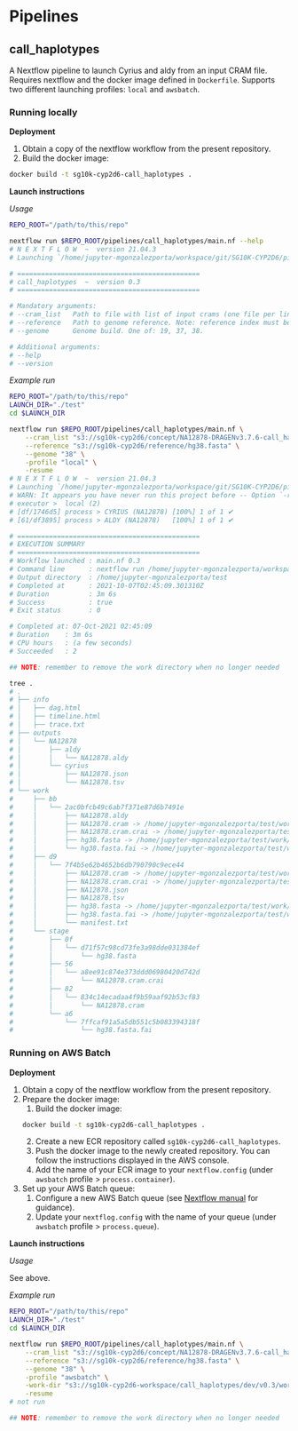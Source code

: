 # Pipelines

## call_haplotypes

A Nextflow pipeline to launch Cyrius and aldy from an input CRAM file. Requires nextflow and the docker image defined in `Dockerfile`. Supports two different launching profiles: `local` and `awsbatch`.

### Running locally

**Deployment**

1. Obtain a copy of the nextflow workflow from the present repository.
2. Build the docker image:

```bash
docker build -t sg10k-cyp2d6-call_haplotypes .
```

**Launch instructions**

*Usage*

```bash
REPO_ROOT="/path/to/this/repo"

nextflow run $REPO_ROOT/pipelines/call_haplotypes/main.nf --help
# N E X T F L O W  ~  version 21.04.3
# Launching `/home/jupyter-mgonzalezporta/workspace/git/SG10K-CYP2D6/pipelines/call_haplotypes/main.nf` [awesome_bernard] - revision: 21f1d56b36

# ==============================================
# call_haplotypes  ~  version 0.3
# ==============================================

# Mandatory arguments:
# --cram_list   Path to file with list of input crams (one file per line). Note: cram index must be available as <cram>.crai.
# --reference   Path to genome reference. Note: reference index must be available as <fasta>.fai or <fa>.fai.
# --genome      Genome build. One of: 19, 37, 38.

# Additional arguments:
# --help
# --version
```

*Example run*

```bash
REPO_ROOT="/path/to/this/repo"
LAUNCH_DIR="./test"
cd $LAUNCH_DIR

nextflow run $REPO_ROOT/pipelines/call_haplotypes/main.nf \
    --cram_list "s3://sg10k-cyp2d6/concept/NA12878-DRAGENv3.7.6-call_haplotypes/v0.3/input_crams.txt" \
    --reference "s3://sg10k-cyp2d6/reference/hg38.fasta" \
    --genome "38" \
    -profile "local" \
    -resume
# N E X T F L O W  ~  version 21.04.3
# Launching `/home/jupyter-mgonzalezporta/workspace/git/SG10K-CYP2D6/pipelines/call_haplotypes/main.nf` [soggy_gutenberg] - revision: 21f1d56b36
# WARN: It appears you have never run this project before -- Option `-resume` is ignored
# executor >  local (2)
# [df/1746d5] process > CYRIUS (NA12878) [100%] 1 of 1 ✔
# [61/df3895] process > ALDY (NA12878)   [100%] 1 of 1 ✔

# ==============================================
# EXECUTION SUMMARY
# ==============================================
# Workflow launched : main.nf 0.3
# Command line      : nextflow run /home/jupyter-mgonzalezporta/workspace/git/SG10K-CYP2D6/pipelines/call_haplotypes/main.nf --cram_list 's3://sg10k-cyp2d6/concept/NA12878-DRAGENv3.7.6-call_haplotypes/v0.3/input_crams.txt' --reference 's3://sg10k-cyp2d6/reference/hg38.fasta' --genome 38 -profile local -resume
# Output directory  : /home/jupyter-mgonzalezporta/test
# Completed at      : 2021-10-07T02:45:09.301310Z
# Duration          : 3m 6s
# Success           : true
# Exit status       : 0

# Completed at: 07-Oct-2021 02:45:09
# Duration    : 3m 6s
# CPU hours   : (a few seconds)
# Succeeded   : 2

## NOTE: remember to remove the work directory when no longer needed

tree .
# .
# ├── info
# │   ├── dag.html
# │   ├── timeline.html
# │   ├── trace.txt
# ├── outputs
# │   └── NA12878
# │       ├── aldy
# │       │   └── NA12878.aldy
# │       └── cyrius
# │           ├── NA12878.json
# │           └── NA12878.tsv
# └── work
#     ├── bb
#     │   └── 2ac0bfcb49c6ab7f371e87d6b7491e
#     │       ├── NA12878.aldy
#     │       ├── NA12878.cram -> /home/jupyter-mgonzalezporta/test/work/stage/82/834c14ecadaa4f9b59aaf92b53cf83/NA12878.cram
#     │       ├── NA12878.cram.crai -> /home/jupyter-mgonzalezporta/test/work/stage/56/a8ee91c874e373ddd06980420d742d/NA12878.cram.crai
#     │       ├── hg38.fasta -> /home/jupyter-mgonzalezporta/test/work/stage/0f/d71f57c98cd73fe3a98dde031384ef/hg38.fasta
#     │       └── hg38.fasta.fai -> /home/jupyter-mgonzalezporta/test/work/stage/a6/7ffcaf91a5a5db551c5b083394318f/hg38.fasta.fai
#     ├── d9
#     │   └── 7f4b5e62b4652b6db790790c9ece44
#     │       ├── NA12878.cram -> /home/jupyter-mgonzalezporta/test/work/stage/82/834c14ecadaa4f9b59aaf92b53cf83/NA12878.cram
#     │       ├── NA12878.cram.crai -> /home/jupyter-mgonzalezporta/test/work/stage/56/a8ee91c874e373ddd06980420d742d/NA12878.cram.crai
#     │       ├── NA12878.json
#     │       ├── NA12878.tsv
#     │       ├── hg38.fasta -> /home/jupyter-mgonzalezporta/test/work/stage/0f/d71f57c98cd73fe3a98dde031384ef/hg38.fasta
#     │       ├── hg38.fasta.fai -> /home/jupyter-mgonzalezporta/test/work/stage/a6/7ffcaf91a5a5db551c5b083394318f/hg38.fasta.fai
#     │       └── manifest.txt
#     └── stage
#         ├── 0f
#         │   └── d71f57c98cd73fe3a98dde031384ef
#         │       └── hg38.fasta
#         ├── 56
#         │   └── a8ee91c874e373ddd06980420d742d
#         │       └── NA12878.cram.crai
#         ├── 82
#         │   └── 834c14ecadaa4f9b59aaf92b53cf83
#         │       └── NA12878.cram
#         └── a6
#             └── 7ffcaf91a5a5db551c5b083394318f
#                 └── hg38.fasta.fai
```

### Running on AWS Batch

**Deployment**

1. Obtain a copy of the nextflow workflow from the present repository.
2. Prepare the docker image:
    1. Build the docker image:
    ```bash
    docker build -t sg10k-cyp2d6-call_haplotypes .
    ```
    2. Create a new ECR repository called `sg10k-cyp2d6-call_haplotypes`.
    3. Push the docker image to the newly created repository. You can follow the instructions displayed in the AWS console.
    4. Add the name of your ECR image to your `nextflow.config` (under `awsbatch` profile > `process.container`).
3. Set up your AWS Batch queue:
    1. Configure a new AWS Batch queue (see [Nextflow manual](https://www.nextflow.io/docs/latest/awscloud.html) for guidance).
    2. Update your `nextflog.config` with the name of your queue (under `awsbatch` profile > `process.queue`).

**Launch instructions**

*Usage*

See above.

*Example run*

```bash
REPO_ROOT="/path/to/this/repo"
LAUNCH_DIR="./test"
cd $LAUNCH_DIR

nextflow run $REPO_ROOT/pipelines/call_haplotypes/main.nf \
    --cram_list "s3://sg10k-cyp2d6/concept/NA12878-DRAGENv3.7.6-call_haplotypes/v0.3/input_crams.txt" \
    --reference "s3://sg10k-cyp2d6/reference/hg38.fasta" \
    --genome "38" \
    -profile "awsbatch" \
    -work-dir "s3://sg10k-cyp2d6-workspace/call_haplotypes/dev/v0.3/work/" \
    -resume
# not run

## NOTE: remember to remove the work directory when no longer needed
```